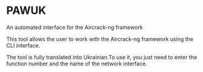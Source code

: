 # PAWUK

An automated interface for the Aircrack-ng framework

This tool allows the user to work with the Aircrack-ng framework using the CLI interface.

The tool is fully translated into Ukrainian.To use it, you just need to enter the function number and the name of the network interface.

